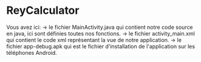 # ReyCalculator
Vous avez ici:
-> le fichier MainActivity.java qui contient notre code source en java, ici sont définies toutes nos fonctions.
-> le fichier activity_main.xml qui contient le code xml représentant la vue de notre application.
-> le fichier app-debug.apk qui est le fichier d'installation de l'application sur les téléphones Android.
